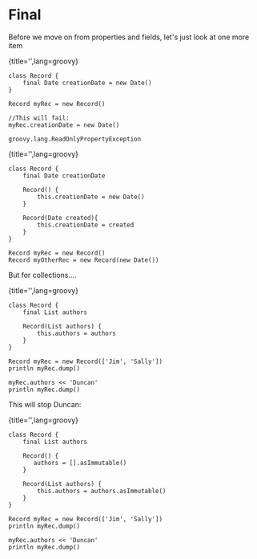 # Final 

Before we move on from properties and fields, let's just look at one more item

{title='',lang=groovy}

	class Record {
	    final Date creationDate = new Date()
	}
	
	Record myRec = new Record()
	
	//This will fail:
	myRec.creationDate = new Date()

`groovy.lang.ReadOnlyPropertyException`

{title='',lang=groovy}

	class Record {
	    final Date creationDate
	    
	    Record() {
	        this.creationDate = new Date()
	    }
	    
	    Record(Date created){
	        this.creationDate = created
	    }
	}
	
	Record myRec = new Record()
	Record myOtherRec = new Record(new Date())

But for collections....

{title='',lang=groovy}
	
	class Record {
	    final List authors
	    
	    Record(List authors) {
	        this.authors = authors
	    }
	}
	
	Record myRec = new Record(['Jim', 'Sally'])
	println myRec.dump()
	
	myRec.authors << 'Duncan'
	println myRec.dump()
	
This will stop Duncan:

{title='',lang=groovy}
	
	class Record {
	    final List authors
	    
	    Record() {
     	   authors = [].asImmutable()
    	}
    	
	    Record(List authors) {
	        this.authors = authors.asImmutable()
	    }
	}
	
	Record myRec = new Record(['Jim', 'Sally'])
	println myRec.dump()
	
	myRec.authors << 'Duncan'
	println myRec.dump()

